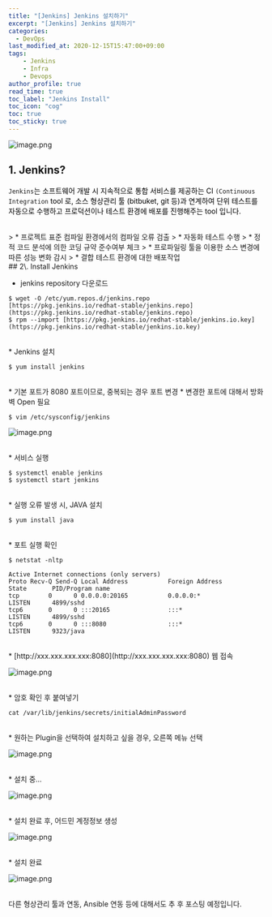 ```yaml
---
title: "[Jenkins] Jenkins 설치하기"
excerpt: "[Jenkins] Jenkins 설치하기"
categories: 
  - DevOps
last_modified_at: 2020-12-15T15:47:00+09:00
tags: 
    - Jenkins
    - Infra
    - Devops
author_profile: true
read_time: true
toc_label: "Jenkins Install" 
toc_icon: "cog" 
toc: true
toc_sticky: true
---
```


![image.png](https://youngfromseoul.github.io/assets/images/jenkins1.png?raw=true)

## 1\. Jenkins?

`Jenkins`<span style="color:#000000">는 소프트웨어 개발 시 지속적으로 통합 서비스를 제공하는 CI </span>`(Continuous Integration`<span style="color:#000000"> tool 로,</span><span style="color:#000000"></span>
<span style="color:#000000">소스 형상관리 툴 (bitbuket, git 등)과 연계하여 단위 테스트를 자동으로 수행하고 프로덕션이나 테스트 환경에 배포를 진행해주는 tool 입니다.</span>

<br>
> * 프로젝트 표준 컴파일 환경에서의 컴파일 오류 검출
> * 자동화 테스트 수행
> * 정적 코드 분석에 의한 코딩 규약 준수여부 체크
> * 프로파일링 툴을 이용한 소스 변경에 따른 성능 변화 감시
> * 결합 테스트 환경에 대한 배포작업

<br>
## 2\. Install Jenkins

* jenkins repository 다운로드

```
$ wget -O /etc/yum.repos.d/jenkins.repo [https://pkg.jenkins.io/redhat-stable/jenkins.repo](https://pkg.jenkins.io/redhat-stable/jenkins.repo)
$ rpm --import [https://pkg.jenkins.io/redhat-stable/jenkins.io.key](https://pkg.jenkins.io/redhat-stable/jenkins.io.key)
```
<br>
* Jenkins 설치

```
$ yum install jenkins
```
<br>
* 기본 포트가 8080 포트이므로, 중복되는 경우 포트 변경
* 변경한 포트에 대해서 방화벽 Open 필요

```
$ vim /etc/sysconfig/jenkins
```

![image.png](https://youngfromseoul.github.io/assets/images/jenkins2.png?raw=true)

<br>
* 서비스 실행

```
$ systemctl enable jenkins 
$ systemctl start jenkins
```
<br>
* 실행 오류 발생 시, JAVA 설치

```
$ yum install java
```
<br>
* 포트 실행 확인

```
$ netstat -nltp

Active Internet connections (only servers)
Proto Recv-Q Send-Q Local Address           Foreign Address         State       PID/Program name
tcp        0      0 0.0.0.0:20165           0.0.0.0:*               LISTEN      4899/sshd
tcp6       0      0 :::20165                :::*                    LISTEN      4899/sshd
tcp6       0      0 :::8080                 :::*                    LISTEN      9323/java
```
<br>
* [http://xxx.xxx.xxx.xxx:8080](http://xxx.xxx.xxx.xxx:8080) 웹 접속

![image.png](https://youngfromseoul.github.io/assets/images/jenkins3.png?raw=true)

<br>
* 암호 확인 후 붙여넣기

```
cat /var/lib/jenkins/secrets/initialAdminPassword
```
<br>
* 원하는 Plugin을 선택하여 설치하고 싶을 경우, 오른쪽 메뉴 선택

![image.png](https://youngfromseoul.github.io/assets/images/jenkins4.png?raw=true)

<br>
* 설치 중...

![image.png](https://youngfromseoul.github.io/assets/images/jenkins5.png?raw=true)

<br>
* 설치 완료 후, 어드민 계정정보 생성

![image.png](https://youngfromseoul.github.io/assets/images/jenkins6.png?raw=true)

<br>
* 설치 완료

![image.png](https://youngfromseoul.github.io/assets/images/jenkins7.png?raw=true)

<br>
다른 형상관리 툴과 연동, Ansible 연동 등에 대해서도 추 후 포스팅 예정입니다.

